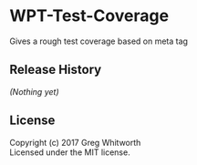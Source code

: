 # WPT-Test-Coverage

Gives a rough test coverage based on meta tag

## Release History
_(Nothing yet)_

## License
Copyright (c) 2017 Greg Whitworth  
Licensed under the MIT license.
